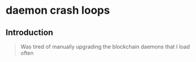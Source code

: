 # daemon crash loops

## Introduction

> Was tired of manually upgrading the blockchain daemons that I load often 
